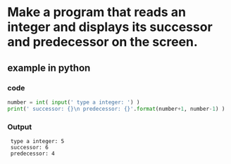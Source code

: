 # Make a program that reads an integer and displays its successor and predecessor on the screen.

## example in python

### code

``` python
number = int( input(' type a integer: ') )
print(' successor: {}\n predecessor: {}'.format(number+1, number-1) )

``` 

### Output

``` 
 type a integer: 5
 successor: 6
 predecessor: 4

``` 
